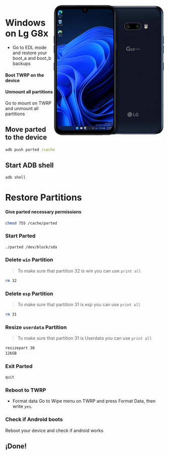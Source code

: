  <img align="right" src="https://github.com/Icesito68/Port-Windows-11-Lg-G8x/blob/Lg-G8x/mh2lm.png" width="350" alt="Windows 11 Running On A Lg G8x">


# Windows on Lg G8x

- Go to EDL mode and restore your boot_a and boot_b backups

#### Boot TWRP on the device

#### Unmount all partitions
Go to mount on TWRP and unmount all partitions

## Move parted to the device
```cmd
adb push parted /cache
```

## Start ADB shell
```cmd
adb shell
```

# Restore Partitions
#### Give parted necessary permissions
```sh
chmod 755 /cache/parted
```


### Start Parted
```sh
./parted /dev/block/sda
```

### Delete `win` Partition
>To make sure that partition 32 is win you can use 
>  `print all`
```sh
rm 32
```

### Delete `esp` Partition
>To make sure that partition 31 is esp you can use
>  `print all`
```sh
rm 31
```


### Resize `userdata` Partition
>To make sure that partition 31 is Userdata you can use
>  `print all`
```sh
resizepart 30
126GB
```

### Exit Parted
```sh
quit
```

### Reboot to TWRP

- Format data
Go to Wipe menu on TWRP and press Format Data, 
then write `yes`.

### Check if Android boots
Reboot your device and check if android works

## ¡Done!
